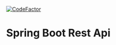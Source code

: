 [![CodeFactor](https://www.codefactor.io/repository/github/ronkun/darfichraus-backend/badge?s=a90ced66da66340fa4f5c94d56968e568211b747)](https://www.codefactor.io/repository/github/ronkun/darfichraus-backend)

# Spring Boot Rest Api
